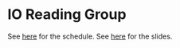 # IO Reading Group 
See [here](https://docs.google.com/spreadsheets/d/1o8IEiq5ix7ASursQ1I5Y2JVDIYOveNZHaiVFNfqkHwI/edit?gid=1885653268#gid=1885653268) for the schedule.
See [here](Slides/slides_20241112_readinggroup.pdf) for the slides.

